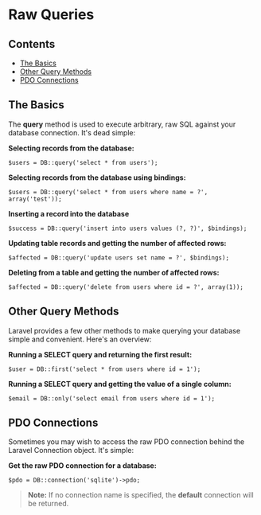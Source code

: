 # Raw Queries

## Contents

- [The Basics](#the-basics)
- [Other Query Methods](#other-query-methods)
- [PDO Connections](#pdo-connections)

<a name="the-bascis"></a>
## The Basics

The **query** method is used to execute arbitrary, raw SQL against your database connection. It's dead simple:

**Selecting records from the database:**

	$users = DB::query('select * from users');

**Selecting records from the database using bindings:**

	$users = DB::query('select * from users where name = ?', array('test'));

**Inserting a record into the database**

	$success = DB::query('insert into users values (?, ?)', $bindings);

**Updating table records and getting the number of affected rows:**

	$affected = DB::query('update users set name = ?', $bindings);

**Deleting from a table and getting the number of affected rows:**

	$affected = DB::query('delete from users where id = ?', array(1));

<a name="other-query-methods"></a>
## Other Query Methods

Laravel provides a few other methods to make querying your database simple and convenient. Here's an overview:

**Running a SELECT query and returning the first result:**

	$user = DB::first('select * from users where id = 1');

**Running a SELECT query and getting the value of a single column:**

	$email = DB::only('select email from users where id = 1');

<a name="pdo-connections"></a>
## PDO Connections

Sometimes you may wish to access the raw PDO connection behind the Laravel Connection object. It's simple:

**Get the raw PDO connection for a database:**

	$pdo = DB::connection('sqlite')->pdo;

> **Note:** If no connection name is specified, the **default** connection will be returned.